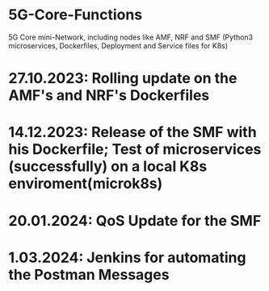 # 5G-Core-Functions

5G Core mini-Network, including nodes like AMF, NRF and SMF (Python3 microservices, Dockerfiles, Deployment and Service files for K8s)


# 27.10.2023: Rolling update on the AMF's and NRF's Dockerfiles
# 14.12.2023: Release of the SMF with his Dockerfile; Test of microservices (successfully) on a local K8s enviroment(microk8s)
# 20.01.2024: QoS Update for the SMF
# 1.03.2024: Jenkins for automating the Postman Messages

